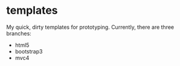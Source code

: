 templates
=========

My quick, dirty templates for prototyping. Currently, there are three branches:
 - html5
 - bootstrap3
 - mvc4



